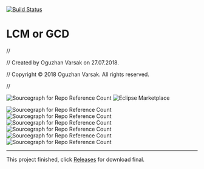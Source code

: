 [![Build Status](https://travis-ci.com/oguzhanvarsak/LCM-or-GCD.svg?branch=master)](https://travis-ci.com/oguzhanvarsak/LCM-or-GCD)


# LCM or GCD

//

//  Created by Oguzhan Varsak on 27.07.2018.

//  Copyright © 2018 Oguzhan Varsak. All rights reserved.

//

![Sourcegraph for Repo Reference Count](https://img.shields.io/badge/created-27/07/2018-green.svg) ![Eclipse Marketplace](https://img.shields.io/badge/released-Yes-darkgrey.svg)

![Sourcegraph for Repo Reference Count](https://img.shields.io/badge/completetion-100-orange.svg) ![Sourcegraph for Repo Reference Count](https://img.shields.io/badge/status-build-blue.svg)  ![Sourcegraph for Repo Reference Count](https://img.shields.io/badge/platform-iOS-lightblue.svg)  ![Sourcegraph for Repo Reference Count](https://img.shields.io/badge/projectsize-199kb-yellow.svg)  ![Sourcegraph for Repo Reference Count](https://img.shields.io/badge/codesize-19kb-yellow.svg)  ![Sourcegraph for Repo Reference Count](https://img.shields.io/badge/language-Swift-darkorange.svg)

---

This project finished, click [Releases](https://github.com/oguzhanvarsak/LCM-or-GCD/releases) for download final.
